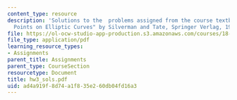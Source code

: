 ```yaml
---
content_type: resource
description: 'Solutions to the  problems assigned from the course textbook: "Rational
  Points on Elliptic Curves" by Silverman and Tate, Springer Verlag, 1992.'
file: https://ol-ocw-studio-app-production.s3.amazonaws.com/courses/18-704-seminar-in-algebra-and-number-theory-rational-points-on-elliptic-curves-fall-2004/ad4a919f8d74a1f835e260db04fd16a3_hw3_sols.pdf
file_type: application/pdf
learning_resource_types:
- Assignments
parent_title: Assignments
parent_type: CourseSection
resourcetype: Document
title: hw3_sols.pdf
uid: ad4a919f-8d74-a1f8-35e2-60db04fd16a3
---
```

